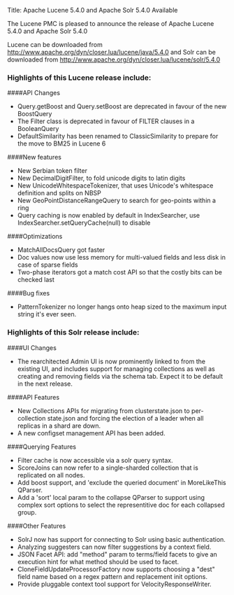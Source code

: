 Title: Apache Lucene 5.4.0 and Apache Solr 5.4.0 Available

The Lucene PMC is pleased to announce the release of Apache Lucene 5.4.0 and Apache Solr 5.4.0

Lucene can be downloaded from <http://www.apache.org/dyn/closer.lua/lucene/java/5.4.0>
and Solr can be downloaded from <http://www.apache.org/dyn/closer.lua/lucene/solr/5.4.0>

### Highlights of this Lucene release include:
####API Changes
* Query.getBoost and Query.setBoost are deprecated in favour of the new BoostQuery
* The Filter class is deprecated in favour of FILTER clauses in a BooleanQuery
* DefaultSimilarity has been renamed to ClassicSimilarity to prepare for the move to BM25 in Lucene 6

####New features
* New Serbian token filter
* New DecimalDigitFilter, to fold unicode digits to latin digits
* New UnicodeWhitespaceTokenizer, that uses Unicode's whitespace definition and splits on NBSP
* New GeoPointDistanceRangeQuery to search for geo-points within a ring
* Query caching is now enabled by default in IndexSearcher, use IndexSearcher.setQueryCache(null) to disable

####Optimizations
* MatchAllDocsQuery got faster
* Doc values now use less memory for multi-valued fields and less disk in case of sparse fields
* Two-phase iterators got a match cost API so that the costly bits can be checked last

####Bug fixes
* PatternTokenizer no longer hangs onto heap sized to the maximum input string it's ever seen.

### Highlights of this Solr release include:
####UI Changes
* The rearchitected Admin UI is now prominently linked to from the existing UI, and includes support for managing collections as well as creating and removing fields via the schema tab. Expect it to be default in the next release.

####API Features
* New Collections APIs for migrating from clusterstate.json to per-collection state.json and forcing the election of a leader when all replicas in a shard are down.
* A new configset management API has been added.

####Querying Features
* Filter cache is now accessible via a solr query syntax.
* ScoreJoins can now refer to a single-sharded collection that is replicated on all nodes.
* Add boost support, and 'exclude the queried document' in MoreLikeThis QParser.
* Add a 'sort' local param to the collapse QParser to support using complex sort options to select the representitive doc for each collapsed group.

####Other Features
* SolrJ now has support for connecting to Solr using basic authentication.
* Analyzing suggesters can now filter suggestions by a context field.
* JSON Facet API: add "method" param to terms/field facets to give an execution hint for what method should be used to facet.
* CloneFieldUpdateProcessorFactory now supports choosing a "dest" field name based on a regex pattern and replacement init options.
* Provide pluggable context tool support for VelocityResponseWriter.

